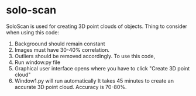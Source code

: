 # solo-scan
SoloScan is used for creating 3D point clouds of objects.
Thing to consider when using this code:
1. Backgroound should remain constant
2. Images must have 30-40% correlation.
3. Outliers should be removed accordingly.
To use this code,
1. Run window.py file
2. Graphical user interface opens where you have to click "Create 3D point cloud"
3. Window1.py will run automatically
It takes 45 minutes to create an accurate 3D point cloud.
Accuracy is 70-80%.

